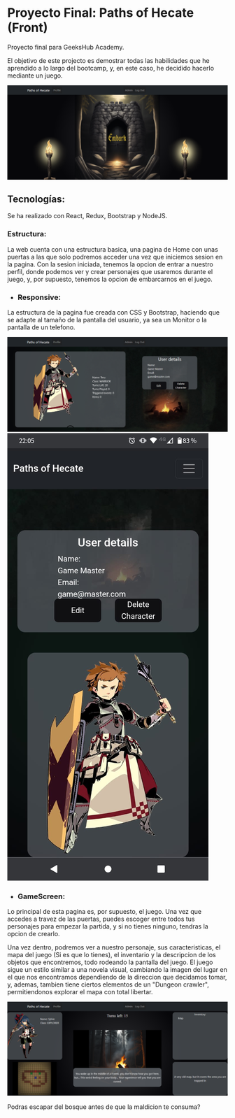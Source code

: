 # Proyecto Final: Paths of Hecate (Front)

Proyecto final para GeeksHub Academy.

El objetivo de este projecto es demostrar todas las habilidades que he aprendido a lo largo del bootcamp, y, en este caso, he decidido hacerlo mediante un juego.

![alt](public/img/home.png)

## Tecnologías:

Se ha realizado con React, Redux, Bootstrap y NodeJS. 

 ### Estructura:

La web cuenta con una estructura basica, una pagina de Home con unas puertas a las que solo podremos acceder una vez que iniciemos sesion en la pagina. Con la sesion iniciada, tenemos la opcion de entrar a nuestro perfil, donde podemos ver y crear personajes que usaremos durante el juego, y, por supuesto, tenemos la opcion de embarcarnos en el juego.

 * ### Responsive:
 
La estructura de la pagina fue creada con CSS y Bootstrap, haciendo que se adapte al tamaño de la pantalla del usuario, ya sea un Monitor o la pantalla de un telefono.

![alt](public/img/profile.png) ![alt](public/img/profile2.jpg)

 * ### GameScreen:
 
 Lo principal de esta pagina es, por supuesto, el juego. Una vez que accedes a travez de las puertas, puedes escoger entre todos tus personajes para empezar la partida, y si no tienes ninguno, tendras la opcion de crearlo.

 Una vez dentro, podremos ver a nuestro personaje, sus caracteristicas, el mapa del juego (Si es que lo tienes), el inventario y la descripcion de los objetos que encontremos, todo rodeando la pantalla del juego. El juego sigue un estilo similar a una novela visual, cambiando la imagen del lugar en el que nos encontramos dependiendo de la direccion que decidamos tomar, y, ademas, tambien tiene ciertos elementos de un "Dungeon crawler", permitiendonos explorar el mapa con total libertar.

 ![alt](public/img/gameScreen.png)

 Podras escapar del bosque antes de que la maldicion te consuma?


 
 
 
